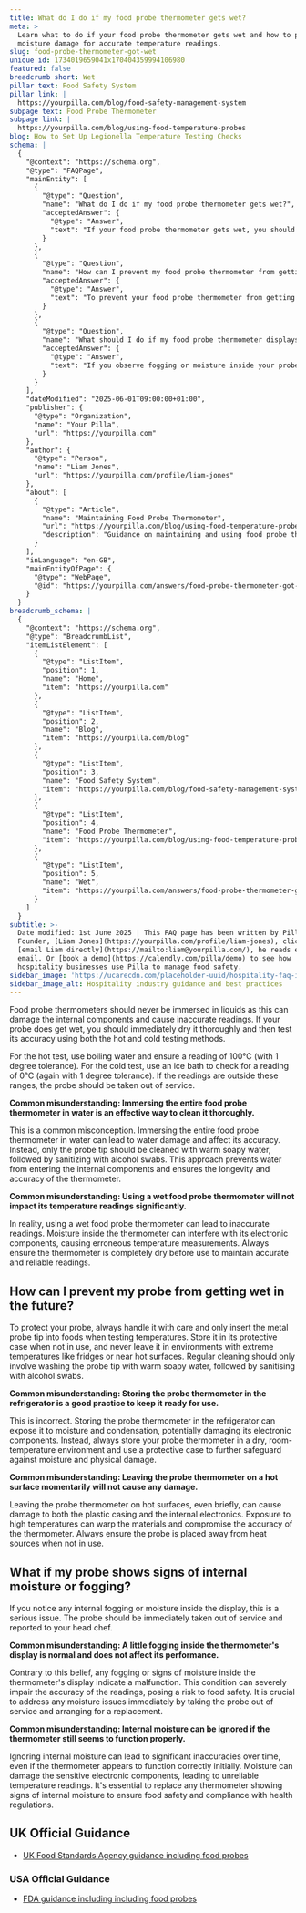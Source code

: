 ```yaml
---
title: What do I do if my food probe thermometer gets wet?
meta: >
  Learn what to do if your food probe thermometer gets wet and how to prevent
  moisture damage for accurate temperature readings.
slug: food-probe-thermometer-got-wet
unique id: 1734019659041x170404359994106980
featured: false
breadcrumb short: Wet
pillar text: Food Safety System
pillar link: |
  https://yourpilla.com/blog/food-safety-management-system
subpage text: Food Probe Thermometer
subpage link: |
  https://yourpilla.com/blog/using-food-temperature-probes
blog: How to Set Up Legionella Temperature Testing Checks
schema: |
  {
    "@context": "https://schema.org",
    "@type": "FAQPage",
    "mainEntity": [
      {
        "@type": "Question",
        "name": "What do I do if my food probe thermometer gets wet?",
        "acceptedAnswer": {
          "@type": "Answer",
          "text": "If your food probe thermometer gets wet, you should immediately dry it thoroughly. After drying, check its accuracy by conducting both hot and cold tests. Use boiling water to ensure a reading of 100°C (with a 1 degree tolerance) for the hot test, and an ice bath to verify a reading of 0°C (also with a 1 degree tolerance) for the cold test. If the readings deviate from these ranges, cease using the probe and remove it from service."
        }
      },
      {
        "@type": "Question",
        "name": "How can I prevent my food probe thermometer from getting wet in the future?",
        "acceptedAnswer": {
          "@type": "Answer",
          "text": "To prevent your food probe thermometer from getting wet, handle it carefully and only submerge the metal tip into food when taking temperature readings. Always store the thermometer in its protective case and keep it away from extreme temperatures and moisture. Regular cleaning should only involve washing the metal tip with warm soapy water, followed by sanitizing with alcohol swabs."
        }
      },
      {
        "@type": "Question",
        "name": "What should I do if my food probe thermometer displays signs of internal moisture or fogging?",
        "acceptedAnswer": {
          "@type": "Answer",
          "text": "If you observe fogging or moisture inside your probe thermometer's display, it should be immediately removed from service and reported. Moisture inside the thermometer is indicative of a malfunction, which can impair the accuracy of readings, posing a risk to food safety. Arrange for a replacement thermometer to ensure continuous compliance with health regulations."
        }
      }
    ],
    "dateModified": "2025-06-01T09:00:00+01:00",
    "publisher": {
      "@type": "Organization",
      "name": "Your Pilla",
      "url": "https://yourpilla.com"
    },
    "author": {
      "@type": "Person",
      "name": "Liam Jones",
      "url": "https://yourpilla.com/profile/liam-jones"
    },
    "about": [
      {
        "@type": "Article",
        "name": "Maintaining Food Probe Thermometer",
        "url": "https://yourpilla.com/blog/using-food-temperature-probes",
        "description": "Guidance on maintaining and using food probe thermometers effectively to ensure food safety."
      }
    ],
    "inLanguage": "en-GB",
    "mainEntityOfPage": {
      "@type": "WebPage",
      "@id": "https://yourpilla.com/answers/food-probe-thermometer-got-wet"
    }
  }
breadcrumb_schema: |
  {
    "@context": "https://schema.org",
    "@type": "BreadcrumbList",
    "itemListElement": [
      {
        "@type": "ListItem",
        "position": 1,
        "name": "Home",
        "item": "https://yourpilla.com"
      },
      {
        "@type": "ListItem",
        "position": 2,
        "name": "Blog",
        "item": "https://yourpilla.com/blog"
      },
      {
        "@type": "ListItem",
        "position": 3,
        "name": "Food Safety System",
        "item": "https://yourpilla.com/blog/food-safety-management-system"
      },
      {
        "@type": "ListItem",
        "position": 4,
        "name": "Food Probe Thermometer",
        "item": "https://yourpilla.com/blog/using-food-temperature-probes"
      },
      {
        "@type": "ListItem",
        "position": 5,
        "name": "Wet",
        "item": "https://yourpilla.com/answers/food-probe-thermometer-got-wet"
      }
    ]
  }
subtitle: >-
  Date modified: 1st June 2025 | This FAQ page has been written by Pilla
  Founder, [Liam Jones](https://yourpilla.com/profile/liam-jones), click to
  [email Liam directly](https://mailto:liam@yourpilla.com/), he reads every
  email. Or [book a demo](https://calendly.com/pilla/demo) to see how
  hospitality businesses use Pilla to manage food safety.
sidebar_image: 'https://ucarecdn.com/placeholder-uuid/hospitality-faq-image.jpg'
sidebar_image_alt: Hospitality industry guidance and best practices
---
```

Food probe thermometers should never be immersed in liquids as this can damage the internal components and cause inaccurate readings. If your probe does get wet, you should immediately dry it thoroughly and then test its accuracy using both the hot and cold testing methods.

For the hot test, use boiling water and ensure a reading of 100°C (with 1 degree tolerance). For the cold test, use an ice bath to check for a reading of 0°C (again with 1 degree tolerance). If the readings are outside these ranges, the probe should be taken out of service.

**Common misunderstanding: Immersing the entire food probe thermometer in water is an effective way to clean it thoroughly.**

This is a common misconception. Immersing the entire food probe thermometer in water can lead to water damage and affect its accuracy. Instead, only the probe tip should be cleaned with warm soapy water, followed by sanitizing with alcohol swabs. This approach prevents water from entering the internal components and ensures the longevity and accuracy of the thermometer.

**Common misunderstanding: Using a wet food probe thermometer will not impact its temperature readings significantly.**

In reality, using a wet food probe thermometer can lead to inaccurate readings. Moisture inside the thermometer can interfere with its electronic components, causing erroneous temperature measurements. Always ensure the thermometer is completely dry before use to maintain accurate and reliable readings.

## How can I prevent my probe from getting wet in the future?

To protect your probe, always handle it with care and only insert the metal probe tip into foods when testing temperatures. Store it in its protective case when not in use, and never leave it in environments with extreme temperatures like fridges or near hot surfaces. Regular cleaning should only involve washing the probe tip with warm soapy water, followed by sanitising with alcohol swabs.

**Common misunderstanding: Storing the probe thermometer in the refrigerator is a good practice to keep it ready for use.**

This is incorrect. Storing the probe thermometer in the refrigerator can expose it to moisture and condensation, potentially damaging its electronic components. Instead, always store your probe thermometer in a dry, room-temperature environment and use a protective case to further safeguard against moisture and physical damage.

**Common misunderstanding: Leaving the probe thermometer on a hot surface momentarily will not cause any damage.**

Leaving the probe thermometer on hot surfaces, even briefly, can cause damage to both the plastic casing and the internal electronics. Exposure to high temperatures can warp the materials and compromise the accuracy of the thermometer. Always ensure the probe is placed away from heat sources when not in use.

## What if my probe shows signs of internal moisture or fogging?

If you notice any internal fogging or moisture inside the display, this is a serious issue. The probe should be immediately taken out of service and reported to your head chef.

**Common misunderstanding: A little fogging inside the thermometer's display is normal and does not affect its performance.**

Contrary to this belief, any fogging or signs of moisture inside the thermometer's display indicate a malfunction. This condition can severely impair the accuracy of the readings, posing a risk to food safety. It is crucial to address any moisture issues immediately by taking the probe out of service and arranging for a replacement.

**Common misunderstanding: Internal moisture can be ignored if the thermometer still seems to function properly.**

Ignoring internal moisture can lead to significant inaccuracies over time, even if the thermometer appears to function correctly initially. Moisture can damage the sensitive electronic components, leading to unreliable temperature readings. It's essential to replace any thermometer showing signs of internal moisture to ensure food safety and compliance with health regulations.

## UK Official Guidance

-   [UK Food Standards Agency guidance including food probes](https://www.food.gov.uk/safety-hygiene/cooking-your-food)

### USA Official Guidance

-   [FDA guidance including including food probes](https://www.fda.gov/food/buy-store-serve-safe-food/refrigerator-thermometers-cold-facts-about-food-safety?utm_source=chatgpt.com)
